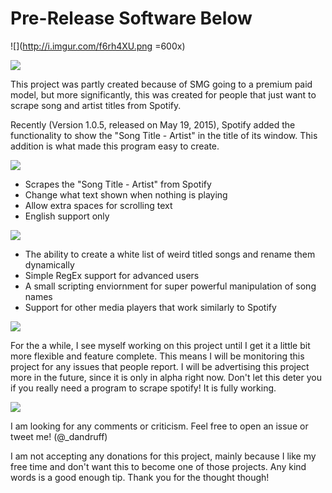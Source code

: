 
Pre-Release Software Below
==========================

![](http://i.imgur.com/f6rh4XU.png =600x)



![](http://i.imgur.com/4WppmPu.png)

This project was partly created because of SMG going to a premium paid model, but more significantly, this was created for people that just want to scrape song and artist titles from Spotify.

Recently (Version 1.0.5, released on May 19, 2015), Spotify added the functionality to show the "Song Title - Artist" in the title of its window. This addition is what made this program easy to create.



![](http://i.imgur.com/DeOaNN7.png)

* Scrapes the "Song Title - Artist" from Spotify
* Change what text shown when nothing is playing
* Allow extra spaces for scrolling text
* English support only



![](http://i.imgur.com/HkDWaoO.png)

* The ability to create a white list of weird titled songs and rename them dynamically
* Simple RegEx support for advanced users
* A small scripting enviornment for super powerful manipulation of song names
* Support for other media players that work similarly to Spotify



![](http://i.imgur.com/chpQBJv.png)

For the a while, I see myself working on this project until I get it a little bit more flexible and feature complete. This means I will be monitoring this project for any issues that people report. I will be advertising this project more in the future, since it is only in alpha right now. Don't let this deter you if you really need a program to scrape spotify! It is fully working.



![](http://i.imgur.com/o0veEgV.png)

I am looking for any comments or criticism. Feel free to open an issue or tweet me! (@_dandruff)

I am not accepting any donations for this project, mainly because I like my free time and don't want this to become one of those projects. Any kind words is a good enough tip. Thank you for the thought though!

